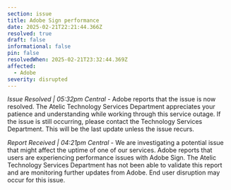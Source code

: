 ```yaml
---
section: issue
title: Adobe Sign performance
date: 2025-02-21T22:21:44.366Z
resolved: true
draft: false
informational: false
pin: false
resolvedWhen: 2025-02-21T23:32:44.369Z
affected:
  - Adobe
severity: disrupted
---
```

*Issue Resolved | 05:32pm Central* - Adobe reports that the issue is now resolved. The Atelic Technology Services Department appreciates your patience and understanding while working through this service outage. If the issue is still occurring, please contact the Technology Services Department. This will be the last update unless the issue recurs.

*Report Received | 04:21pm Central* - We are investigating a potential issue that might affect the uptime of one of our services. Adobe reports that users are experiencing performance issues with Adobe Sign. The Atelic Technology Services Department has not been able to validate this report and are monitoring further updates from Adobe. End user disruption may occur for this issue.